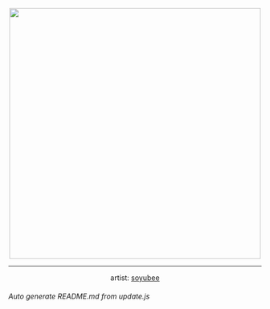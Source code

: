 
<p align="center">
  <img width="500" src="https://nekos.best/api/v2/neko/0049.png">
  <hr/>
  <center>
    artist: <a href="https://www.pixiv.net/en/artworks/77772695">soyubee</a>
  </center>
</p>


###### Auto generate README.md from update.js

